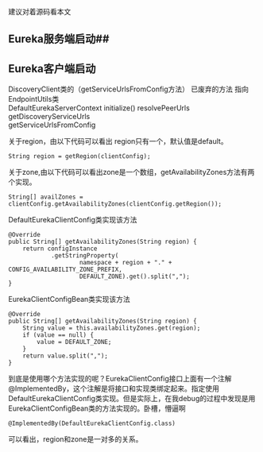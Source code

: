 建议对着源码看本文
## Eureka服务端启动##




## Eureka客户端启动 ##



DiscoveryClient类的（getServiceUrlsFromConfig方法） 已废弃的方法 指向  
EndpointUtils类    
DefaultEurekaServerContext  initialize()
resolvePeerUrls  
getDiscoveryServiceUrls  
getServiceUrlsFromConfig   

关于region，由以下代码可以看出 region只有一个，默认值是default。

    String region = getRegion(clientConfig);

关于zone,由以下代码可以看出zone是一个数组，getAvailabilityZones方法有两个实现。

    String[] availZones = clientConfig.getAvailabilityZones(clientConfig.getRegion());

DefaultEurekaClientConfig类实现该方法 

    @Override
    public String[] getAvailabilityZones(String region) {
        return configInstance
                .getStringProperty(
                        namespace + region + "." + CONFIG_AVAILABILITY_ZONE_PREFIX,
                        DEFAULT_ZONE).get().split(",");
    }


EurekaClientConfigBean类实现该方法

    @Override
	public String[] getAvailabilityZones(String region) {
		String value = this.availabilityZones.get(region);
		if (value == null) {
			value = DEFAULT_ZONE;
		}
		return value.split(",");
	}

到底是使用哪个方法实现的呢？EurekaClientConfig接口上面有一个注解@ImplementedBy，这个注解是将接口和实现类绑定起来。指定使用DefaultEurekaClientConfig类实现。但是实际上，在我debug的过程中发现是用EurekaClientConfigBean类的方法实现的。卧槽，懵逼啊

    @ImplementedBy(DefaultEurekaClientConfig.class)

可以看出，region和zone是一对多的关系。


